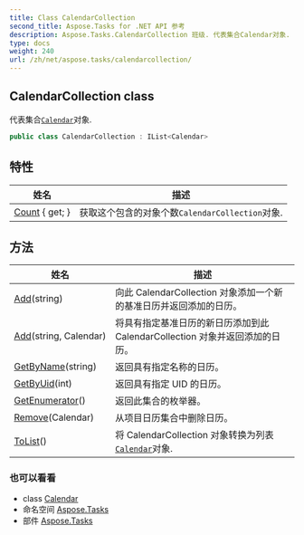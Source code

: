 ```yaml
---
title: Class CalendarCollection
second_title: Aspose.Tasks for .NET API 参考
description: Aspose.Tasks.CalendarCollection 班级. 代表集合Calendar对象.
type: docs
weight: 240
url: /zh/net/aspose.tasks/calendarcollection/
---
```

## CalendarCollection class

代表集合[`Calendar`](../calendar/)对象.

```csharp
public class CalendarCollection : IList<Calendar>
```

## 特性

| 姓名 | 描述 |
| --- | --- |
| [Count](../../aspose.tasks/calendarcollection/count/) { get; } | 获取这个包含的对象个数`CalendarCollection`对象. |

## 方法

| 姓名 | 描述 |
| --- | --- |
| [Add](../../aspose.tasks/calendarcollection/add/#add)(string) | 向此 CalendarCollection 对象添加一个新的基准日历并返回添加的日历。 |
| [Add](../../aspose.tasks/calendarcollection/add/#add_1)(string, Calendar) | 将具有指定基准日历的新日历添加到此 CalendarCollection 对象并返回添加的日历。 |
| [GetByName](../../aspose.tasks/calendarcollection/getbyname/)(string) | 返回具有指定名称的日历。 |
| [GetByUid](../../aspose.tasks/calendarcollection/getbyuid/)(int) | 返回具有指定 UID 的日历。 |
| [GetEnumerator](../../aspose.tasks/calendarcollection/getenumerator/)() | 返回此集合的枚举器。 |
| [Remove](../../aspose.tasks/calendarcollection/remove/)(Calendar) | 从项目日历集合中删除日历。 |
| [ToList](../../aspose.tasks/calendarcollection/tolist/)() | 将 CalendarCollection 对象转换为列表[`Calendar`](../calendar/)对象. |

### 也可以看看

* class [Calendar](../calendar/)
* 命名空间 [Aspose.Tasks](../../aspose.tasks/)
* 部件 [Aspose.Tasks](../../)


